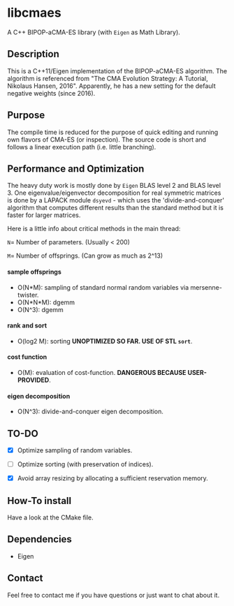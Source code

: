 # libcmaes

A C++ BIPOP-aCMA-ES library (with `Eigen` as Math Library). 

## Description

This is a C++11/Eigen implementation of the BIPOP-aCMA-ES algorithm. The algorithm is referenced 
from "The CMA Evolution Strategy: A Tutorial, Nikolaus Hansen, 2016". Apparently, he has a new setting for the default 
negative weights (since 2016).

## Purpose

The compile time is reduced for the purpose of quick editing and running own flavors of CMA-ES (or inspection). The source code is short and follows a linear execution path (i.e. little branching).

## Performance and Optimization
The heavy duty work is mostly done by `Eigen` BLAS level 2 and BLAS level 3. One eigenvalue/eigenvector decomposition for real symmetric matrices is done by a LAPACK module ```dsyevd``` - which uses the 'divide-and-conquer' algorithm that computes different results than the standard method but it is faster for larger matrices.

Here is a little info about critical methods in the main thread:

```N```= Number of parameters. (Usually < 200)

```M```= Number of offsprings. (Can grow as much as 2^13)

#### sample offsprings

- O(N\*M): sampling of standard normal random variables via mersenne-twister.
- O(N\*N\*M): dgemm
- O(N^3): dgemm

#### rank and sort

- O(log2 M): sorting **UNOPTIMIZED SO FAR. USE OF STL ```sort```**.

#### cost function
- O(M): evaluation of cost-function. **DANGEROUS BECAUSE USER-PROVIDED**.

#### eigen decomposition
- O(N^3):  divide-and-conquer eigen decomposition.

## TO-DO
- [x] Optimize sampling of random variables.
- [ ] Optimize sorting (with preservation of indices).
- [x] Avoid array resizing by allocating a sufficient reservation memory.


## How-To install
Have a look at the CMake file.

## Dependencies
- Eigen

## Contact
Feel free to contact me if you have questions or just want to chat about it.
